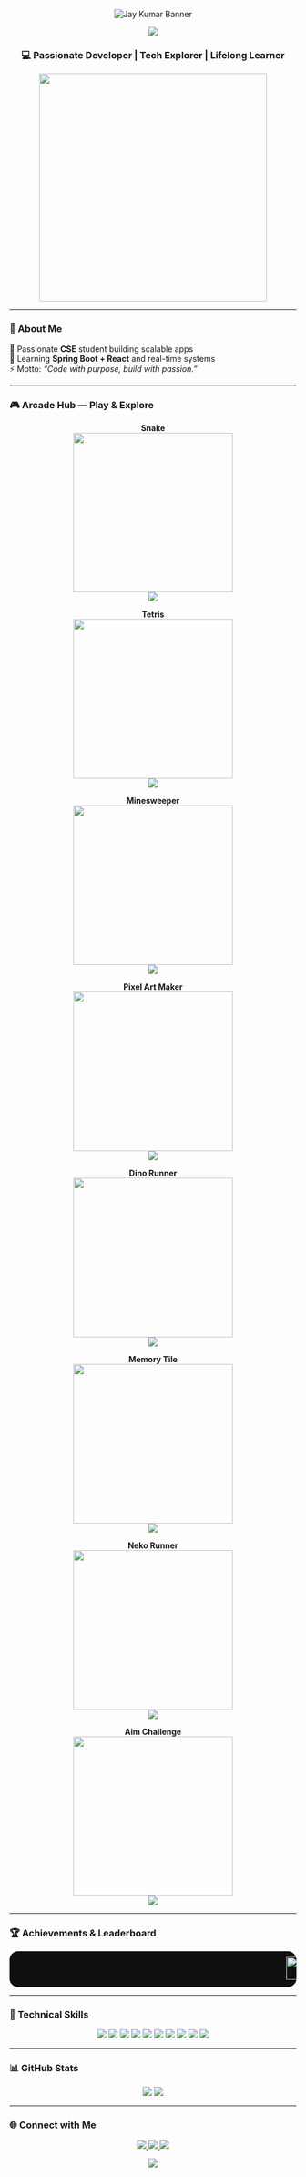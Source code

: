 <!-- GitHub Profile README for Jay Kumar -->

<!-- Neon Waving Banner -->
<p align="center">
  <img src="https://capsule-render.vercel.app/api?type=waving&color=0:00ffff,100:ff00ff&height=180&section=header&text=Jay+Kumar&fontSize=60&animation=fadeIn" alt="Jay Kumar Banner"/>
</p>

<!-- Typing Animation Header -->
<p align="center">
  <img src="https://readme-typing-svg.herokuapp.com?size=28&duration=4000&color=00FFFF&center=true&width=750&lines=Hi,+I'm+Jay+Kumar!;B.E.+CSE;Full+Stack+Developer+%7C+Tech+Enthusiast;Problem+Solver+%7C+Team+Leader;Let's+Code+and+Play!"/>
</p>

<h3 align="center">💻 Passionate Developer | Tech Explorer | Lifelong Learner</h3>

<p align="center">
  <img src="https://media.giphy.com/media/3o6ZsXkQQWf1rZ3H1O/giphy.gif" width="400"/>
</p>

---

### 🚀 About Me
🌱 Passionate **CSE** student building scalable apps  
🎯 Learning **Spring Boot + React** and real-time systems  
⚡ Motto: _“Code with purpose, build with passion.”_  

---

### 🎮 Arcade Hub — Play & Explore

<p align="center">
  <b>Snake</b><br/>
  <a href="https://raw.githubusercontent.com/Platane/snk/output/index.html" target="_blank">
    <img src="https://media.giphy.com/media/3o6Mbbs879ozZ9Yic0/giphy.gif" width="280"/>
  </a><br/>
  <a href="https://raw.githubusercontent.com/Platane/snk/output/index.html" target="_blank">
    <img src="https://img.shields.io/badge/Play%20Snake-Now-green?style=for-the-badge&logo=gamepad&logoColor=white&labelColor=000000"/>
  </a>
</p>

<p align="center">
  <b>Tetris</b><br/>
  <a href="https://feysalthedev.github.io/github-readme-tetris/" target="_blank">
    <img src="https://media.giphy.com/media/26n6WywJyh39n1pBu/giphy.gif" width="280"/>
  </a><br/>
  <a href="https://feysalthedev.github.io/github-readme-tetris/" target="_blank">
    <img src="https://img.shields.io/badge/Play%20Tetris-Now-blue?style=for-the-badge&logo=tetris&logoColor=white&labelColor=000000"/>
  </a>
</p>

<p align="center">
  <b>Minesweeper</b><br/>
  <a href="https://mir-sup.github.io/minesweeper/" target="_blank">
    <img src="https://media.giphy.com/media/3o7qE1YN7aBOFPRw8E/giphy.gif" width="280"/>
  </a><br/>
  <a href="https://mir-sup.github.io/minesweeper/" target="_blank">
    <img src="https://img.shields.io/badge/Play%20Minesweeper-Now-yellow?style=for-the-badge&logo=mine&logoColor=black&labelColor=000000"/>
  </a>
</p>

<p align="center">
  <b>Pixel Art Maker</b><br/>
  <a href="https://pixelart.surge.sh/" target="_blank">
    <img src="https://media.giphy.com/media/3o6Zt481isNVuQI1l6/giphy.gif" width="280"/>
  </a><br/>
  <a href="https://pixelart.surge.sh/" target="_blank">
    <img src="https://img.shields.io/badge/Make%20Pixel%20Art-Now-pink?style=for-the-badge&logo=paintbrush&logoColor=white&labelColor=000000"/>
  </a>
</p>

<p align="center">
  <b>Dino Runner</b><br/>
  <a href="https://chromedino.com/" target="_blank">
    <img src="https://media.giphy.com/media/3o6ZsXkQQWf1rZ3H1O/giphy.gif" width="280"/>
  </a><br/>
  <a href="https://chromedino.com/" target="_blank">
    <img src="https://img.shields.io/badge/Play%20Dino-Now-red?style=for-the-badge&logo=dino&logoColor=white&labelColor=000000"/>
  </a>
</p>

<p align="center">
  <b>Memory Tile</b><br/>
  <a href="https://memory-game.netlify.app/" target="_blank">
    <img src="https://media.giphy.com/media/xT0GqssRweIhlz209i/giphy.gif" width="280"/>
  </a><br/>
  <a href="https://memory-game.netlify.app/" target="_blank">
    <img src="https://img.shields.io/badge/Play%20Memory%20Tile-Now-orange?style=for-the-badge&logo=memory&logoColor=white&labelColor=000000"/>
  </a>
</p>

<p align="center">
  <b>Neko Runner</b><br/>
  <a href="https://nekogame.netlify.app/" target="_blank">
    <img src="https://media.giphy.com/media/3ohzdIuqJoo8QdKlnW/giphy.gif" width="280"/>
  </a><br/>
  <a href="https://nekogame.netlify.app/" target="_blank">
    <img src="https://img.shields.io/badge/Play%20Neko%20Runner-Now-magenta?style=for-the-badge&logo=cat&logoColor=white&labelColor=000000"/>
  </a>
</p>

<p align="center">
  <b>Aim Challenge</b><br/>
  <a href="https://aimchallenge.netlify.app/" target="_blank">
    <img src="https://media.giphy.com/media/l2JJKs3I69qfaQleE/giphy.gif" width="280"/>
  </a><br/>
  <a href="https://aimchallenge.netlify.app/" target="_blank">
    <img src="https://img.shields.io/badge/Play%20Aim%20Challenge-Now-purple?style=for-the-badge&logo=target&logoColor=white&labelColor=000000"/>
  </a>
</p>

---

### 🏆 Achievements & Leaderboard

<p align="center">
  <marquee behavior="scroll" direction="left" scrollamount="10" style="background: #0f0f0f; padding: 10px; border-radius: 15px;">
    <img src="https://img.shields.io/badge/Top%20Contributor-GitHub-00FFFF?style=for-the-badge&logo=github" height="40"/>
    &nbsp;&nbsp;
    <img src="https://img.shields.io/badge/100%25%20Coding%20Streak-success?style=for-the-badge&logo=code" height="40"/>
    &nbsp;&nbsp;
    <img src="https://img.shields.io/badge/500+%20Commits-Completed-green?style=for-the-badge&logo=git" height="40"/>
    &nbsp;&nbsp;
    <img src="https://img.shields.io/badge/Top%20Problem%20Solver-LeetCode-orange?style=for-the-badge&logo=leetcode" height="40"/>
    &nbsp;&nbsp;
    <img src="https://img.shields.io/badge/Projects%20Live-10%2B-blue?style=for-the-badge&logo=appveyor" height="40"/>
  </marquee>
</p>

---

### 🧠 Technical Skills

<p align="center">
  <img src="https://img.shields.io/badge/Python-3776AB?style=for-the-badge&logo=python&logoColor=white"/>
  <img src="https://img.shields.io/badge/Java-ED8B00?style=for-the-badge&logo=openjdk&logoColor=white"/>
  <img src="https://img.shields.io/badge/C++-00599C?style=for-the-badge&logo=cplusplus&logoColor=white"/>
  <img src="https://img.shields.io/badge/HTML5-E34F26?style=for-the-badge&logo=html5&logoColor=white"/>
  <img src="https://img.shields.io/badge/CSS3-1572B6?style=for-the-badge&logo=css3&logoColor=white"/>
  <img src="https://img.shields.io/badge/JS-F7DF1E?style=for-the-badge&logo=javascript&logoColor=black"/>
  <img src="https://img.shields.io/badge/React-61DAFB?style=for-the-badge&logo=react&logoColor=black"/>
  <img src="https://img.shields.io/badge/SpringBoot-6DB33F?style=for-the-badge&logo=springboot&logoColor=white"/>
  <img src="https://img.shields.io/badge/GitHub-181717?style=for-the-badge&logo=github"/>
  <img src="https://img.shields.io/badge/VS%20Code-007ACC?style=for-the-badge&logo=visualstudiocode"/>
</p>

---

### 📊 GitHub Stats
<p align="center">
  <img src="https://github-readme-stats.vercel.app/api?username=sanskariladka-jay&show_icons=true&theme=tokyonight"/>
  <img src="https://github-readme-streak-stats.herokuapp.com/?user=sanskariladka-jay&theme=tokyonight"/>
</p>

---

### 🌐 Connect with Me
<p align="center">
  <a href="https://linkedin.com/in/jaykumar" target="_blank">
    <img src="https://img.shields.io/badge/LinkedIn-JayKumar-0A66C2?style=for-the-badge&logo=linkedin"/>
  </a>
  <a href="https://twitter.com/jaykumar" target="_blank">
    <img src="https://img.shields.io/badge/Twitter-@jaykumar-1DA1F2?style=for-the-badge&logo=twitter"/>
  </a>
  <a href="mailto:jk316875@gmail.com" target="_blank">
    <img src="https://img.shields.io/badge/Email-jk316875@gmail.com-D14836?style=for-the-badge&logo=gmail"/>
  </a>
</p>

<p align="center">
  <img src="https://capsule-render.vercel.app/api?type=waving&color=0:00bfff,100:ff00ff&height=120&section=footer"/>
</p>
